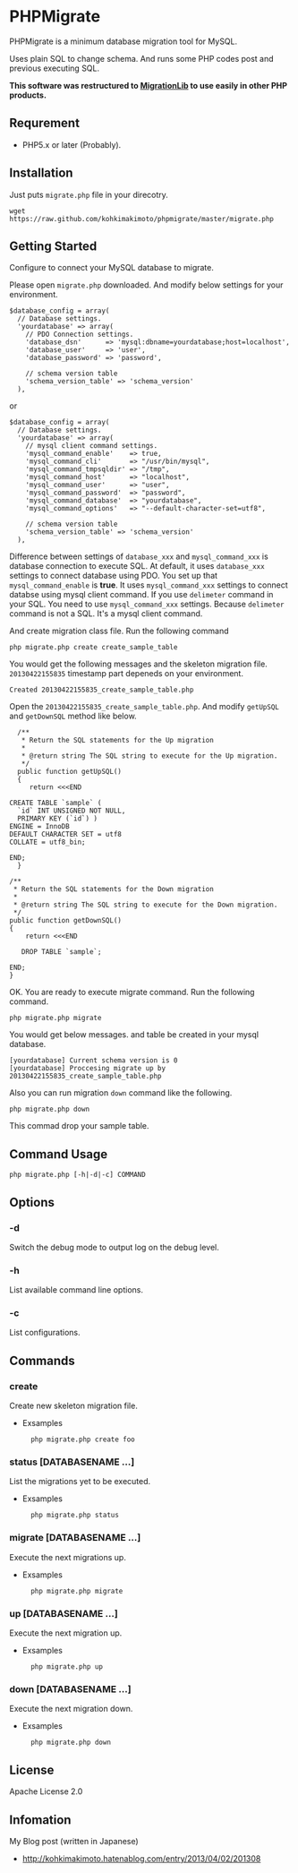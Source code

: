# PHPMigrate

PHPMigrate is a minimum database migration tool for MySQL.

Uses plain SQL to change schema. And runs some PHP codes post and previous executing SQL.

**This software was restructured to [MigrationLib](https://github.com/kohkimakimoto/migration-lib) to use easily in other PHP products.**

## Requrement

* PHP5.x or later (Probably).

## Installation

Just puts `migrate.php` file in your direcotry.

    wget https://raw.github.com/kohkimakimoto/phpmigrate/master/migrate.php

## Getting Started

Configure to connect your MySQL database to migrate.

Please open `migrate.php` downloaded. And modify below settings for your environment.

    $database_config = array(
      // Database settings.
      'yourdatabase' => array(
        // PDO Connection settings.
        'database_dsn'      => 'mysql:dbname=yourdatabase;host=localhost',
        'database_user'     => 'user',
        'database_password' => 'password',

        // schema version table
        'schema_version_table' => 'schema_version'
      ),

or

    $database_config = array(
      // Database settings.
      'yourdatabase' => array(
        // mysql client command settings.
        'mysql_command_enable'    => true,
        'mysql_command_cli'       => "/usr/bin/mysql",
        'mysql_command_tmpsqldir' => "/tmp",
        'mysql_command_host'      => "localhost",
        'mysql_command_user'      => "user",
        'mysql_command_password'  => "password",
        'mysql_command_database'  => "yourdatabase",
        'mysql_command_options'   => "--default-character-set=utf8",

        // schema version table
        'schema_version_table' => 'schema_version'
      ),

Difference between settings of `database_xxx` and `mysql_command_xxx` is database connection to execute SQL.
At default, it uses `database_xxx` settings to connect database using PDO.
You set up that `mysql_command_enable` is **true**. It uses `mysql_command_xxx` settings to connect databse using mysql client command.
If you use `delimeter` command in your SQL. You need to use `mysql_command_xxx` settings. Because `delimeter` command is not a SQL.
It's a mysql client command.

And create migration class file. Run the following command

    php migrate.php create create_sample_table

You would get the following messages and the skeleton migration file.
`20130422155835` timestamp part depeneds on your environment.

    Created 20130422155835_create_sample_table.php

Open the `20130422155835_create_sample_table.php`. And modify `getUpSQL` and `getDownSQL` method like below.

      /**
       * Return the SQL statements for the Up migration
       *
       * @return string The SQL string to execute for the Up migration.
       */
      public function getUpSQL()
      {
         return <<<END

    CREATE TABLE `sample` (
      `id` INT UNSIGNED NOT NULL,
      PRIMARY KEY (`id`) )
    ENGINE = InnoDB
    DEFAULT CHARACTER SET = utf8
    COLLATE = utf8_bin;

    END;
      }

    /**
     * Return the SQL statements for the Down migration
     *
     * @return string The SQL string to execute for the Down migration.
     */
    public function getDownSQL()
    {
        return <<<END

       DROP TABLE `sample`;

    END;
    }

OK. You are ready to execute migrate command. Run the following command.

    php migrate.php migrate

You would get below messages. and table be created in your mysql database.

    [yourdatabase] Current schema version is 0
    [yourdatabase] Proccesing migrate up by 20130422155835_create_sample_table.php

Also you can run migration `down` command like the following.

    php migrate.php down

This commad drop your sample table.


## Command Usage

    php migrate.php [-h|-d|-c] COMMAND

## Options

### -d

Switch the debug mode to output log on the debug level.

### -h

List available command line options.

### -c

List configurations.

## Commands

### create

Create new skeleton migration file.

* Exsamples

        php migrate.php create foo

### status [DATABASENAME ...]

List the migrations yet to be executed.

* Exsamples

        php migrate.php status

### migrate [DATABASENAME ...]

Execute the next migrations up.

* Exsamples

        php migrate.php migrate

### up [DATABASENAME ...]

Execute the next migration up.

* Exsamples

        php migrate.php up

### down [DATABASENAME ...]

Execute the next migration down.

* Exsamples

        php migrate.php down

## License

  Apache License 2.0

## Infomation

My Blog post (written in Japanese)

 * http://kohkimakimoto.hatenablog.com/entry/2013/04/02/201308

